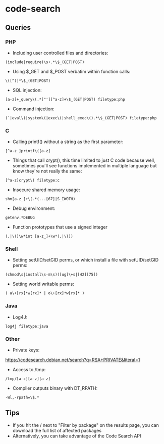 # code-search

## Queries

### PHP

* Including user controlled files and directories:

```(include|require)\s+.*\$_(GET|POST)```

* Using $_GET and $_POST verbatim within function calls:

```\([^)]*\$_(GET|POST)```

* SQL injection:

```[a-z]+_query\(.*["'][^a-z]+\$_(GET|POST) filetype:php```

* Command injection:

```(`|eval\(|system\(|exec\(|shell_exec\().*\$_(GET|POST) filetype:php```

### C

* Calling printf() without a string as the first parameter:

```[^a-z_]printf\([a-z]```

* Things that call crypt(), this time limited to just C code because well, sometimes you'll see functions implemented in multiple language but know they're not really the same:

```[^a-z]crypt\( filetype:c```

* Insecure shared memory usage:

```shm[a-z_]+\(.*(...[67]|S_IWOTH)```

* Debug environment:

```getenv.*DEBUG```

* Function prototypes that use a signed integer

```(,|\()\w*int [a-z_]+\w*(,|\)))```

### Shell

* Setting setUID/setGID perms, or which install a file with setUID/setGID perms:

```(chmod\s|install\s-m\s)([ug]\+s|[42][75])```

* Setting world writable perms:

```( a\+[rx]*w[rx]* | o\+[rx]*w[rx]* )```

### Java

* Log4J:

```log4j filetype:java```

### Other

* Private keys:

https://codesearch.debian.net/search?q=RSA+PRIVATE&literal=1

* Access to /tmp:

```/tmp/[a-z][a-z][a-z]```

* Compiler outputs binary with DT_RPATH:

```-Wl,-rpath=\$.*```

## Tips

* If you hit the \/ next to "Filter by package" on the results page, you can download the full list of affected packages
* Alternatively, you can take advantage of the Code Search API
